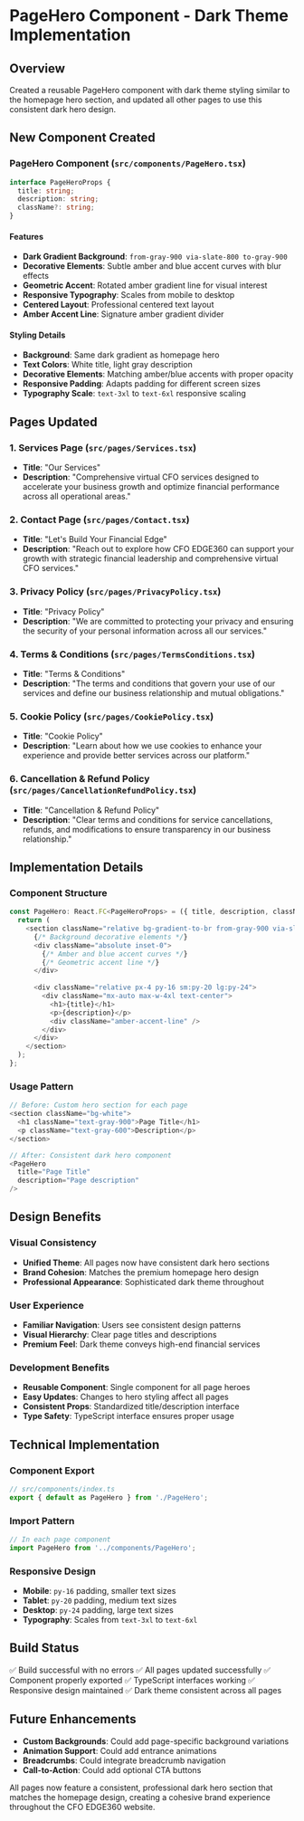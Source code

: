# PageHero Component - Dark Theme Implementation

## Overview
Created a reusable PageHero component with dark theme styling similar to the homepage hero section, and updated all other pages to use this consistent dark hero design.

## New Component Created

### PageHero Component (`src/components/PageHero.tsx`)
```typescript
interface PageHeroProps {
  title: string;
  description: string;
  className?: string;
}
```

#### Features
- **Dark Gradient Background**: `from-gray-900 via-slate-800 to-gray-900`
- **Decorative Elements**: Subtle amber and blue accent curves with blur effects
- **Geometric Accent**: Rotated amber gradient line for visual interest
- **Responsive Typography**: Scales from mobile to desktop
- **Centered Layout**: Professional centered text layout
- **Amber Accent Line**: Signature amber gradient divider

#### Styling Details
- **Background**: Same dark gradient as homepage hero
- **Text Colors**: White title, light gray description
- **Decorative Elements**: Matching amber/blue accents with proper opacity
- **Responsive Padding**: Adapts padding for different screen sizes
- **Typography Scale**: `text-3xl` to `text-6xl` responsive scaling

## Pages Updated

### 1. Services Page (`src/pages/Services.tsx`)
- **Title**: "Our Services"
- **Description**: "Comprehensive virtual CFO services designed to accelerate your business growth and optimize financial performance across all operational areas."

### 2. Contact Page (`src/pages/Contact.tsx`)
- **Title**: "Let's Build Your Financial Edge"
- **Description**: "Reach out to explore how CFO EDGE360 can support your growth with strategic financial leadership and comprehensive virtual CFO services."

### 3. Privacy Policy (`src/pages/PrivacyPolicy.tsx`)
- **Title**: "Privacy Policy"
- **Description**: "We are committed to protecting your privacy and ensuring the security of your personal information across all our services."

### 4. Terms & Conditions (`src/pages/TermsConditions.tsx`)
- **Title**: "Terms & Conditions"
- **Description**: "The terms and conditions that govern your use of our services and define our business relationship and mutual obligations."

### 5. Cookie Policy (`src/pages/CookiePolicy.tsx`)
- **Title**: "Cookie Policy"
- **Description**: "Learn about how we use cookies to enhance your experience and provide better services across our platform."

### 6. Cancellation & Refund Policy (`src/pages/CancellationRefundPolicy.tsx`)
- **Title**: "Cancellation & Refund Policy"
- **Description**: "Clear terms and conditions for service cancellations, refunds, and modifications to ensure transparency in our business relationship."

## Implementation Details

### Component Structure
```typescript
const PageHero: React.FC<PageHeroProps> = ({ title, description, className }) => {
  return (
    <section className="relative bg-gradient-to-br from-gray-900 via-slate-800 to-gray-900">
      {/* Background decorative elements */}
      <div className="absolute inset-0">
        {/* Amber and blue accent curves */}
        {/* Geometric accent line */}
      </div>
      
      <div className="relative px-4 py-16 sm:py-20 lg:py-24">
        <div className="mx-auto max-w-4xl text-center">
          <h1>{title}</h1>
          <p>{description}</p>
          <div className="amber-accent-line" />
        </div>
      </div>
    </section>
  );
};
```

### Usage Pattern
```typescript
// Before: Custom hero section for each page
<section className="bg-white">
  <h1 className="text-gray-900">Page Title</h1>
  <p className="text-gray-600">Description</p>
</section>

// After: Consistent dark hero component
<PageHero 
  title="Page Title"
  description="Page description"
/>
```

## Design Benefits

### Visual Consistency
- **Unified Theme**: All pages now have consistent dark hero sections
- **Brand Cohesion**: Matches the premium homepage hero design
- **Professional Appearance**: Sophisticated dark theme throughout

### User Experience
- **Familiar Navigation**: Users see consistent design patterns
- **Visual Hierarchy**: Clear page titles and descriptions
- **Premium Feel**: Dark theme conveys high-end financial services

### Development Benefits
- **Reusable Component**: Single component for all page heroes
- **Easy Updates**: Changes to hero styling affect all pages
- **Consistent Props**: Standardized title/description interface
- **Type Safety**: TypeScript interface ensures proper usage

## Technical Implementation

### Component Export
```typescript
// src/components/index.ts
export { default as PageHero } from './PageHero';
```

### Import Pattern
```typescript
// In each page component
import PageHero from '../components/PageHero';
```

### Responsive Design
- **Mobile**: `py-16` padding, smaller text sizes
- **Tablet**: `py-20` padding, medium text sizes  
- **Desktop**: `py-24` padding, large text sizes
- **Typography**: Scales from `text-3xl` to `text-6xl`

## Build Status
✅ Build successful with no errors
✅ All pages updated successfully
✅ Component properly exported
✅ TypeScript interfaces working
✅ Responsive design maintained
✅ Dark theme consistent across all pages

## Future Enhancements
- **Custom Backgrounds**: Could add page-specific background variations
- **Animation Support**: Could add entrance animations
- **Breadcrumbs**: Could integrate breadcrumb navigation
- **Call-to-Action**: Could add optional CTA buttons

All pages now feature a consistent, professional dark hero section that matches the homepage design, creating a cohesive brand experience throughout the CFO EDGE360 website.